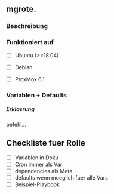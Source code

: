 ## mgrote.<name>

### Beschreibung

### Funktioniert auf
- [ ] Ubuntu (>=18.04)
- [ ] Debian

- [ ] ProxMox 6.1

### Variablen + Defaults
##### Erklaerung
befehl...



## Checkliste fuer Rolle
- [ ] Variablen in Doku
- [ ] Cron immer als Var
- [ ] dependencies als Meta
- [ ] defaults wenn moeglich fuer alle Vars
- [ ] Beispiel-Playbook
